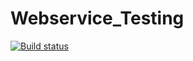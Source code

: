 # Webservice_Testing
[![Build status](https://ci.appveyor.com/api/projects/status/7obbc7hsu39du93m?svg=true)](https://ci.appveyor.com/project/vergizon42657/webservice-testing)
